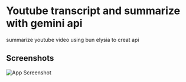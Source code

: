 # Youtube transcript and summarize with gemini api

summarize youtube video using bun elysia to creat api

## Screenshots

![App Screenshot](https://cdn.discordapp.com/attachments/1064734103297073192/1346555966778507317/image.png?ex=67c89d78&is=67c74bf8&hm=400fe96be2673fd20357e758c5e1457a16e4b7041d9b1a267f0cdcaf773844f6&)
